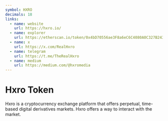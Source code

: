 ```yaml
---
symbol: HXRO
decimals: 18
links:
  - name: website
    url: https://hxro.io/
  - name: explorer
    url: https://etherscan.io/token/0x4bD70556ae3F8a6eC6C4080A0C327B24325438f3
  - name: x
    url: https://x.com/RealHxro
  - name: telegram
    url: https://t.me/TheRealHxro
  - name: medium
    url: https://medium.com/@hxromedia
---
```


# Hxro Token

Hxro is a cryptocurrency exchange platform that offers perpetual, time-based digital derivatives markets. Hxro offers a way to interact with the market.
